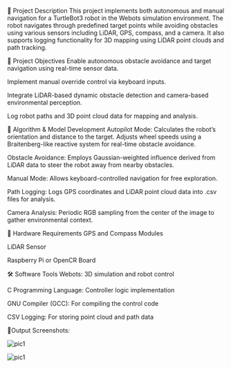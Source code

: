 📌 Project Description
This project implements both autonomous and manual navigation for a TurtleBot3 robot in the Webots simulation environment. The robot navigates through predefined target points while avoiding obstacles using various sensors including LiDAR, GPS, compass, and a camera. It also supports logging functionality for 3D mapping using LiDAR point clouds and path tracking.

🎯 Project Objectives
Enable autonomous obstacle avoidance and target navigation using real-time sensor data.

Implement manual override control via keyboard inputs.

Integrate LiDAR-based dynamic obstacle detection and camera-based environmental perception.

Log robot paths and 3D point cloud data for mapping and analysis.

🧠 Algorithm & Model Development
Autopilot Mode:
Calculates the robot’s orientation and distance to the target. Adjusts wheel speeds using a Braitenberg-like reactive system for real-time obstacle avoidance.

Obstacle Avoidance:
Employs Gaussian-weighted influence derived from LiDAR data to steer the robot away from nearby obstacles.

Manual Mode:
Allows keyboard-controlled navigation for free exploration.

Path Logging:
Logs GPS coordinates and LiDAR point cloud data into .csv files for analysis.

Camera Analysis:
Periodic RGB sampling from the center of the image to gather environmental context.

🧩 Hardware Requirements
GPS and Compass Modules

LiDAR Sensor

Raspberry Pi or OpenCR Board

🛠️ Software Tools
Webots: 3D simulation and robot control

C Programming Language: Controller logic implementation

GNU Compiler (GCC): For compiling the control code

CSV Logging: For storing point cloud and path data


📸Output Screenshots:

![pic1](https://github.com/user-attachments/assets/33ca75a8-7d26-46af-a447-aac1d75ca31e)

![pic1](https://github.com/user-attachments/assets/a1edcf1c-733f-406e-8743-59d627fc49b6)




